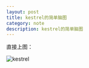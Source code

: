 ```yaml
---
layout: post
title: kestrel的简单脑图
category: note
description: kestrel的简单脑图
---
```


直接上图：

![](/image/note/kestrel.png "kestrel")
